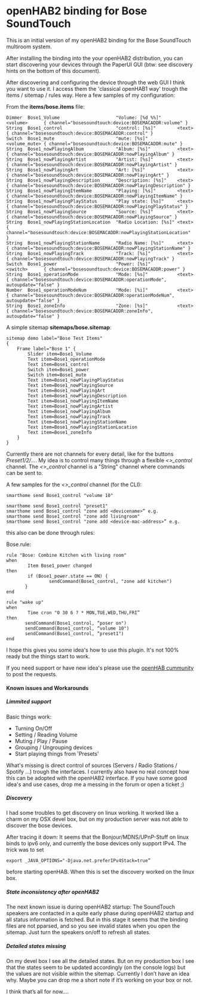 # openHAB2 binding for Bose SoundTouch

This is an initial version of my openHAB2 binding for the Bose SoundTouch multiroom system.

After installing the binding into the your openHAB2 distribution, you can start discovering your devices through the PaperUI GUI (btw: see discovery hints on the bottom of this document).

After discovering and configuring the device through the web GUI I think you want to use it. I access them the 'classical openHAB1 way' trough the items / sitemap / rules way. Here a few samples of my configuration:

From the **items/bose.items** file:
```
Dimmer  Bose1_Volume                     "Volume: [%d %%]"      <volume>      { channel="bosesoundtouch:device:BOSEMACADDR:volume" }
String  Bose1_control                    "control: [%s]"        <text>        { channel="bosesoundtouch:device:BOSEMACADDR:control" }
Switch  Bose1_mute                       "mute: [%s]"           <volume_mute> { channel="bosesoundtouch:device:BOSEMACADDR:mute" }
String  Bose1_nowPlayingAlbum            "Album: [%s]"          <text>        { channel="bosesoundtouch:device:BOSEMACADDR:nowPlayingAlbum" }
String  Bose1_nowPlayingArtist           "Artist: [%s]"         <text>        { channel="bosesoundtouch:device:BOSEMACADDR:nowPlayingArtist" }
String  Bose1_nowPlayingArt              "Art: [%s]"            <text>        { channel="bosesoundtouch:device:BOSEMACADDR:nowPlayingArt" }
String  Bose1_nowPlayingDescription      "Description: [%s]"    <text>        { channel="bosesoundtouch:device:BOSEMACADDR:nowPlayingDescription" }
String  Bose1_nowPlayingItemName         "Playing: [%s]"        <text>        { channel="bosesoundtouch:device:BOSEMACADDR:nowPlayingItemName" }
String  Bose1_nowPlayingPlayStatus       "Play state: [%s]"     <text>        { channel="bosesoundtouch:device:BOSEMACADDR:nowPlayingPlayStatus" }
String  Bose1_nowPlayingSource           "Source: [%s]"         <text>        { channel="bosesoundtouch:device:BOSEMACADDR:nowPlayingSource" }
String  Bose1_nowPlayingStationLocation  "Radio Location: [%s]" <text>        { channel="bosesoundtouch:device:BOSEMACADDR:nowPlayingStationLocation" }
String  Bose1_nowPlayingStationName      "Radio Name: [%s]"     <text>        { channel="bosesoundtouch:device:BOSEMACADDR:nowPlayingStationName" }
String  Bose1_nowPlayingTrack            "Track: [%s]"          <text>        { channel="bosesoundtouch:device:BOSEMACADDR:nowPlayingTrack" }
Switch  Bose1_power                      "Power: [%s]"          <switch>      { channel="bosesoundtouch:device:BOSEMACADDR:power" }
String  Bose1_operationMode              "Mode: [%s]"           <text>        { channel="bosesoundtouch:device:BOSEMACADDR:operationMode", autoupdate="false" }
Number  Bose1_operationModeNum           "Mode: [%i]"           <text>        { channel="bosesoundtouch:device:BOSEMACADDR:operationModeNum", autoupdate="false" }
String  Bose1_zoneInfo                   "Zone: [%s]"           <text>        { channel="bosesoundtouch:device:BOSEMACADDR:zoneInfo", autoupdate="false" }
```

A simple sitemap **sitemaps/bose.sitemap**:

```
sitemap demo label="Bose Test Items"
{
	Frame label="Bose 1" {
		Slider item=Bose1_Volume
		Text item=Bose1_operationMode
		Text item=Bose1_control
		Switch item=Bose1_power
		Switch item=Bose1_mute
		Text item=Bose1_nowPlayingPlayStatus
		Text item=Bose1_nowPlayingSource
		Text item=Bose1_nowPlayingArt
		Text item=Bose1_nowPlayingDescription
		Text item=Bose1_nowPlayingItemName
		Text item=Bose1_nowPlayingArtist
		Text item=Bose1_nowPlayingAlbum
		Text item=Bose1_nowPlayingTrack
		Text item=Bose1_nowPlayingStationName
		Text item=Bose1_nowPlayingStationLocation
		Text item=Bose1_zoneInfo
	}
}
```

Currently there are not channels for every detail, like for the buttons *Preset1/2/…*. My idea is to control many things through a flexible *<>_control* channel. The *<>_control* channel is a "String" channel where commands can be sent to.

A few samples for the *<>_control* channel (for the CLI):
```
smarthome send Bose1_control "volume 10"

smarthome send Bose1_control "preset1"
smarthome send Bose1_control "zone add <devicename>” e.g.
smarthome send Bose1_control "zone add livingroom"
smarthome send Bose1_control "zone add <device-mac-address>” e.g.
```
this also can be done through rules:

Bose.rule:
```
rule "Bose: Combine Kitchen with living room"
when
        Item Bose1_power changed
then
        if (Bose1_power.state == ON) {
                sendCommand(Bose1_control, "zone add kitchen")
       }
end

rule "wake up"
when
        Time cron "0 30 6 ? * MON,TUE,WED,THU,FRI”
then
       sendCommand(Bose1_control, “poser on")
       sendCommand(Bose1_control, “volume 10")
       sendCommand(Bose1_control, “preset1")
end
```

I hope this gives you some idea's how to use this plugin. It's not 100% ready but the things start to work.

If you need support or have new idea's please use the [openHAB cummunity](https://community.openhab.org/t/bose-soundtouch-binding/5678) to post the requests.


#### Known issues and Workarounds

##### Limmited support

Basic things work:

 * Turning On/Off
 * Setting / Reading Volume
 * Muting / Play / Pause
 * Grouping / Ungrouping devices
 * Start playing things from 'Presets'

What's missing is direct control of sources (Servers / Radio Stations / Spotify ...)  trough the interfaces. I currently also have no real concept how this can be adopted with the openHAB2 interface. If you have some good idea's and use cases, drop me a messing in the forum or open a ticket ;)

##### Discovery
I had some troubles to get discovery on linux working. It worked like a charm on my OSX devel box, but on my production server was not able to discover the bose devices.

After tracing it down: It seems that the Bonjour/MDNS/UPnP-Stuff on linux binds to ipv6 only, and currently the bose devices only support IPv4. The trick was to set
```shell
export _JAVA_OPTIONS="-Djava.net.preferIPv4Stack=true”
```
before starting openHAB. When this is set the discovery worked on the linux box.

##### State inconsistency after openHAB2
The next known issue is during openHAB2 startup:
The SoundTouch speakers are contacted in a quite early phase during openHAB2 startup and all status information is fetched. But in this stage it seems that the binding files are not pparsed, and so you see invalid states when you open the sitemap. Just turn the speakers on/off to refresh all states.

##### Detailed states missing
On my devel box I see all the detailed states. But on my production box I see that the states seem to be updated accordingly (on the console logs) but the values are not visible within the sitemap. Currently I don’t have an idea why. Maybe you can drop me a short note if it’s working on your box or not.

I think that’s all for now….

